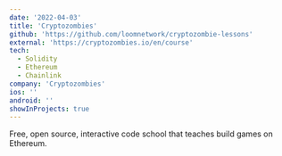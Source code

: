 ```yaml
---
date: '2022-04-03'
title: 'Cryptozombies'
github: 'https://github.com/loomnetwork/cryptozombie-lessons'
external: 'https://cryptozombies.io/en/course'
tech:
  - Solidity
  - Ethereum
  - Chainlink
company: 'Cryptozombies'
ios: ''
android: ''
showInProjects: true
---
```


Free, open source, interactive code school that teaches build games on Ethereum.
